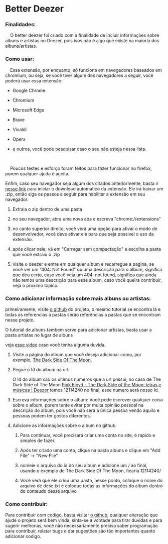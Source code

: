 # Better Deezer

### Finalidades:

    O better deezer foi criado com a finalidade de incluir informações sobre albuns e artistas no Deezer, pois isos não é algo que existe na maioria dos albuns/artistas.



### Como usar:

    Essa extensão, por enquanto, só funciona em navegadores baseados em chromium, ou seja, se você tiver algum dos navegadores a seguir, você poderá usar essa extensão:



- Google Chrome

- Chromium

- Microsoft Edge

- Brave

- Vivaldi

- Opera

- e outros, você pode pesquisar caso o seu não esteja nessa lista.

    

    Poucos testes e esforço foram feitos para fazer funcionar no firefox, porem qualquer ajuda é aceita. 

Enfim, caso seu navegador seja algum dos citados anteriormente, basta ir [nesse link](https://github.com/LucasPB710/BetterDeezer/archive/master.zip) para iniciar o download automatico da extensão. Ele irá baixar um .zip, então siga os passos a seguir para habilitar a extensão em seu navegador:

1. Extraia o zip dentro de uma pasta

2. no seu navegador, abra uma nova aba e escreva "chrome://extensions"

3. no canto superior direito, você verá uma opção para ativar o modo de desenvolvedor, você deve ativar ele para que seja possivel o uso da extensão.

4. após clicar nele, vá em "Carregar sem compactação" e escolha a pasta que você extraiu o .zip

5. visite o deezer e entre em qualquer album e recarregue a pagina, se você ver um "404: Not Found" ou uma descrição para o album, significa que deu certo, caso você veja um 404: not found, significa que ainda não temos uma descrição para esse album, caso você queira contribuir, veja o proximo topico.



### Como adicionar informação sobre mais albuns ou artistas:

primeiramente, visite [o github](https://github.com/LucasPB710/BetterDeezer) do projeto, o mesmo tutorial se encontra lá e todas as referencias a pastas serão referências a pastas que se encontram nesse projeto.

O tutorial de albuns tambem serve para adicionar artistas, basta usar a pasta artistas no lugar de albuns

veja [esse video](https://www.youtube.com/watch?v=vU4YqhoVcP8) caso você tenha alguma duvida.

1. Visite a página do album que você deseja adicionar como, por exemplo, [The Dark Side Of The Moon.](https://www.deezer.com/br/album/12114240)

2. Pegue o Id do album na url:
   
   O Id do album são os ultimos numeros que a url possui, no caso de The Dark Side of The Moon [Pink Floyd - The Dark Side of the Moon: letras e m&uacute;sicas | Deezer](https://www.deezer.com/br/album/12114240) temos 12114240 no final, esse numero será nosso Id.

3. Escreva informações sobre o album: Você pode escrever qualquer coisa sobre o album, porem tente evitar por muita opinião pessoal na descrição do album, pois você não será a única pessoa vendo aquilo e pessoas podem ter gostos diferentes.

4. Adicione as informações sobre o album no github:
   
   1. Para continuar, você precisará criar uma conta no site, é rapido e simples de fazer.
   
   2. Após ter criado uma conta, clique na pasta albuns e clique em "Add File" -> "New File"
   
   3. nomeie o arquivo do id do seu album e adicione um / ao final, usando o exemplo de The Dark Side Of The Moon, ficaria 12114240/
   
   4. Você verá que ele criou uma pasta, nesse ponto, coloque o nome do arquivo de desc.txt e coloque todas as informações do album dentro do conteudo desse arquivo



### Como contribuir:

Para contribuir com codigo, basta visitar [o github](https://github.com/LucasPB710/BetterDeezer), qualquer alteração que ajude o projeto será bem vinda, sinta-se a vontade para tirar duvidas e para sugerir melhorias, você não necessariamente precisa saber programação para contribuir, relatar bugs e dar sugestões são tão importantes quanto adicionar codigo.
